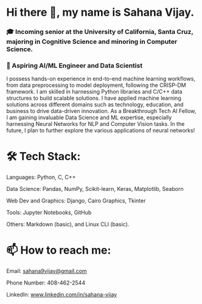 # Hi there 👋, my name is Sahana Vijay.
### 🎓 Incoming senior at the University of California, Santa Cruz, majoring in Cognitive Science and minoring in Computer Science. 
### 🔭 Aspiring AI/ML Engineer and Data Scientist
I possess hands-on experience in end-to-end machine learning workflows, from data preprocessing to model deployment,
following the CRISP-DM framework. I am skilled in harnessing Python libraries and C/C++ data structures to build scalable solutions. I have applied machine learning solutions across different domains such as technology, education, and business to drive data-driven innovation. As a Breakthrough Tech AI Fellow, I am gaining invaluable Data Science and ML expertise, especially harnessing Neural Networks for NLP and Computer Vision tasks. In the future, I plan to further explore the various applications of neural networks!

# 🛠 Tech Stack:
Languages: Python, C, C++

Data Science: Pandas, NumPy, Scikit-learn, Keras, Matplotlib, Seaborn

Web Dev and Graphics: Django, Cairo Graphics, Tkinter

Tools: Jupyter Notebooks, GitHub

Others: Markdown (basic), and Linux CLI (basic).

# 📫 How to reach me:
Email: sahana9vijay@gmail.com

Phone Number: 408-462-2544

LinkedIn: www.linkedin.com/in/sahana-vijay


<!--
**SahanaVijay19/SahanaVijay19** is a ✨ _special_ ✨ repository because its `README.md` (this file) appears on your GitHub profile.

Here are some ideas to get you started:

- 🔭 I’m currently working on ...
- 🌱 I’m currently learning ...
- 👯 I’m looking to collaborate on ...
- 🤔 I’m looking for help with ...
- 💬 Ask me about ...
- 📫 How to reach me: ...
- 😄 Pronouns: ...
- ⚡ Fun fact: ...
-->
